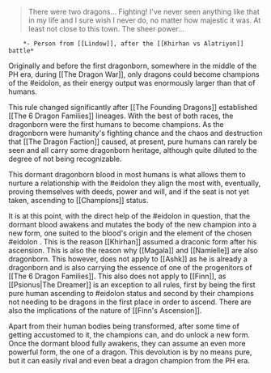 > There were two dragons... Fighting! I've never seen anything like that in my life and I sure wish I never do, no matter how majestic it was. At least not close to this town. The sheer power...
>
		*- Person from [[Lindow]], after the [[Khirhan vs Alatriyon]] battle*

Originally and before the first dragonborn, somewhere in the middle of the PH era, during [[The Dragon War]], only dragons could become champions of the #eidolon, as their energy output was enormously larger than that of humans.

This rule changed significantly after [[The Founding Dragons]] established [[The 6 Dragon Families]] lineages. With the best of both races, the dragonborn were the first humans to become champions. As the dragonborn were humanity's fighting chance and the chaos and destruction that [[The Dragon Faction]] caused, at present, pure humans can rarely be seen and all carry some dragonborn heritage, although quite diluted to the degree of not being recognizable.

This dormant dragonborn blood in most humans is what allows them to nurture a relationship with the #eidolon  they align the most with, eventually, proving themselves with deeds, power and will, and if the seat is not yet taken, ascending to [[Champions]] status.

It is at this point, with the direct help of the #eidolon  in question, that the dormant blood awakens and mutates the body of the new champion into a new form, one suited to the blood's origin and the element of the chosen #eidolon . This is the reason [[Khirhan]] assumed a draconic form after his ascension. This is also the reason why [[Magala]] and  [[Namielle]] are also dragonborn. This however, does not apply to [[Ashk]] as he is already a dragonborn and is also carrying the essence of one of the progenitors of [[The 6 Dragon Families]]. This also does not apply to [[Finn]], as [[Psionus|The Dreamer]] is an exception to all rules, first by being the first pure human ascending to #eidolon  status and second by their champions not needing to be dragons in the first place in order to ascend. There are also the implications of the nature of [[Finn's Ascension]].

Apart from their human bodies being transformed, after some time of getting accustomed to it, the champions can, and do unlock a new form. Once the dormant blood fully awakens, they can assume an even more powerful form, the one of a dragon. This devolution is by no means pure, but it can easily rival and even beat a dragon champion from the PH era.